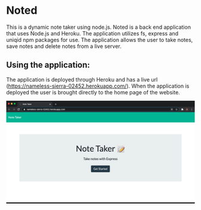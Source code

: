# Noted
This is a dynamic note taker using node.js.  Noted is a back end application that uses Node.js and Heroku.  The application utilizes fs, express and uniqid npm packages for use.  The application allows the user to take notes, save notes and delete notes from a live server.

## Using the application:

The application is deployed through Heroku and has a live url (https://nameless-sierra-02452.herokuapp.com/).  When the application is deployed the user is brought directly to the home page of the website.

![this is the hompage of the website](/images/first_photo.png)



